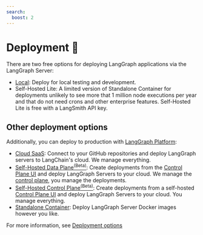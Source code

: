 ```yaml
---
search:
  boost: 2
---
```


# Deployment 🚀

There are two free options for deploying LangGraph applications via the LangGraph Server:

- [Local](../cloud/deployment/test_locally.md): Deploy for local testing and development. 
- Self-Hosted Lite: A limited version of Standalone Container for deployments unlikely to see more that 1 million node executions per year and that do not need crons and other enterprise features. Self-Hosted Lite is free with a LangSmith API key.

## Other deployment options

Additionally, you can deploy to production with [LangGraph Platform](../concepts/langgraph_platform.md):

- [Cloud SaaS](../concepts/langgraph_cloud.md): Connect to your GitHub repositories and deploy LangGraph servers to LangChain's cloud. We manage everything.
- [Self-Hosted Data Plane<sup>(Beta)</sup>](../concepts/langgraph_self_hosted_data_plane.md): Create deployments from the [Control Plane UI](../concepts/langgraph_control_plane.md#control-plane-ui) and deploy LangGraph Servers to your cloud. We manage the [control plane](../concepts/langgraph_control_plane.md), you manage the deployments.
- [Self-Hosted Control Plane<sup>(Beta)</sup>](../concepts/langgraph_self_hosted_control_plane.md): Create deployments from a self-hosted [Control Plane UI](../concepts/langgraph_control_plane.md#control-plane-ui) and deploy LangGraph Servers to your cloud. You manage everything.
- [Standalone Container](../concepts/langgraph_standalone_container.md): Deploy LangGraph Server Docker images however you like.

For more information, see [Deployment options](../concepts/deployment_options.md)

